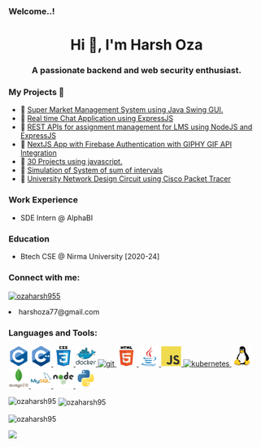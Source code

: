 ### Welcome..!

<h1 align="center">Hi 👋, I'm Harsh Oza</h1>
<h3 align="center">A passionate backend and web security enthusiast.</h3>
<h3>My Projects  🎯</h3>
<ul>
  <li>📌 <a href="https://github.com/ozaharsh95/Super_Market_Management_System">Super Market Management System using Java Swing GUI.</a></li>
  <li>📌 <a href="https://github.com/ozaharsh95/chat-application">Real time Chat Application using ExpressJS</a></li>
   <li>📌 <a href="https://github.com/ozaharsh95/LMS_backend">REST APIs for assignment management for LMS using NodeJS and ExpressJS</a></li>
   <li>📌 <a href="https://github.com/ozaharsh95/next-giphy-app">NextJS App with Firebase Authentication with GIPHY GIF API Integration</a></li>
  <li>📌 <a href="https://github.com/ozaharsh95/javascript30">30 Projects using javascript.</a></li>
  <li>📌 <a href="https://github.com/ozaharsh95/innovative_project/tree/main/Advanced%20Data%20Structure">Simulation of System of sum of intervals</a></li>
  <li>📌 <a href="https://github.com/ozaharsh95/innovative_project/tree/main/Computer%20Networks">University Network Design Circuit using Cisco Packet Tracer</a></li>
</ul>
<h3>Work Experience</h3>
<ul>
  <li>SDE Intern @ AlphaBI</li>
</ul>
<h3>Education </h3>
<ul>
  <li>Btech CSE @ Nirma University [2020-24]</li>
</ul>

<h3 align="left">Connect with me:</h3>
<p align="left">
<a href="https://linkedin.com/in/ozaharsh955" target="blank"><img align="center" src="https://raw.githubusercontent.com/rahuldkjain/github-profile-readme-generator/master/src/images/icons/Social/linked-in-alt.svg" alt="ozaharsh955" height="30" width="40" /></a>
</p>
<li>harshoza77@gmail.com</li>


<h3 align="left">Languages and Tools:</h3>
<p align="left">    
  <a href="https://www.cprogramming.com/" target="_blank" rel="noreferrer"> <img src="https://raw.githubusercontent.com/devicons/devicon/master/icons/c/c-original.svg" alt="c" width="40" height="40"/></a> 
  <a href="https://www.w3schools.com/cpp/" target="_blank" rel="noreferrer"> <img src="https://raw.githubusercontent.com/devicons/devicon/master/icons/cplusplus/cplusplus-original.svg" alt="cplusplus" width="40" height="40"/> </a> 
  <a href="https://www.w3schools.com/css/" target="_blank" rel="noreferrer"> <img src="https://raw.githubusercontent.com/devicons/devicon/master/icons/css3/css3-original-wordmark.svg" alt="css3" width="40" height="40"/> </a> <a href="https://www.docker.com/" target="_blank" rel="noreferrer"> <img src="https://raw.githubusercontent.com/devicons/devicon/master/icons/docker/docker-original-wordmark.svg" alt="docker" width="40" height="40"/> </a> 
  <a href="https://git-scm.com/" target="_blank" rel="noreferrer"> <img src="https://www.vectorlogo.zone/logos/git-scm/git-scm-icon.svg" alt="git" width="40" height="40"/> </a> 
  <a href="https://www.w3.org/html/" target="_blank" rel="noreferrer"> <img src="https://raw.githubusercontent.com/devicons/devicon/master/icons/html5/html5-original-wordmark.svg" alt="html5" width="40" height="40"/> </a> 
  <a href="https://www.java.com" target="_blank" rel="noreferrer"> <img src="https://raw.githubusercontent.com/devicons/devicon/master/icons/java/java-original.svg" alt="java" width="40" height="40"/> </a> 
  <a href="https://developer.mozilla.org/en-US/docs/Web/JavaScript" target="_blank" rel="noreferrer"> <img src="https://raw.githubusercontent.com/devicons/devicon/master/icons/javascript/javascript-original.svg" alt="javascript" width="40" height="40"/> </a> <a href="https://kubernetes.io" target="_blank" rel="noreferrer"> <img src="https://www.vectorlogo.zone/logos/kubernetes/kubernetes-icon.svg" alt="kubernetes" width="40" height="40"/> </a> <a href="https://www.linux.org/" target="_blank" rel="noreferrer"> <img src="https://raw.githubusercontent.com/devicons/devicon/master/icons/linux/linux-original.svg" alt="linux" width="40" height="40"/> </a> <a href="https://www.mongodb.com/" target="_blank" rel="noreferrer"> <img src="https://raw.githubusercontent.com/devicons/devicon/master/icons/mongodb/mongodb-original-wordmark.svg" alt="mongodb" width="40" height="40"/> </a> <a href="https://www.mysql.com/" target="_blank" rel="noreferrer"> <img src="https://raw.githubusercontent.com/devicons/devicon/master/icons/mysql/mysql-original-wordmark.svg" alt="mysql" width="40" height="40"/> </a> <a href="https://nodejs.org" target="_blank" rel="noreferrer"> <img src="https://raw.githubusercontent.com/devicons/devicon/master/icons/nodejs/nodejs-original-wordmark.svg" alt="nodejs" width="40" height="40"/> </a>  <a href="https://www.python.org" target="_blank" rel="noreferrer"> <img src="https://raw.githubusercontent.com/devicons/devicon/master/icons/python/python-original.svg" alt="python" width="40" height="40"/> </a>  </p>

<p><img align="left" src="https://github-readme-stats.vercel.app/api/top-langs?username=ozaharsh95&show_icons=true&locale=en&layout=compact" alt="ozaharsh95" /></p>

<p>&nbsp;<img align="center" src="https://github-readme-stats.vercel.app/api?username=ozaharsh95&show_icons=true&locale=en" alt="ozaharsh95" /></p>

<p><img align="center" src="https://github-readme-streak-stats.herokuapp.com/?user=ozaharsh95&" alt="ozaharsh95" /></p>

![](https://komarev.com/ghpvc/?username=ozaharsh95&style=flat-square)

